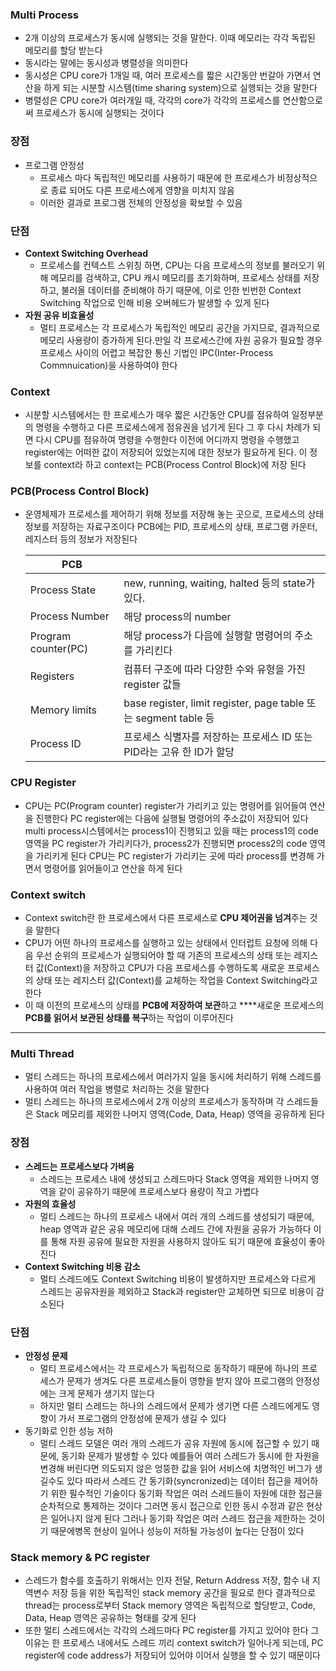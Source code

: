 ### Multi Process

- 2개 이상의 프로세스가 동시에 실행되는 것을 말한다. 이때 메모리는 각각 독립된 메모리를 할당 받는다
- 동시라는 말에는 동시성과 병렬성을 의미한다
- 동시성은 CPU core가 1개일 때, 여러 프로세스를 짧은 시간동안 번갈아 가면서 연산을 하게 되는 시분할 시스템(time sharing system)으로 실행되는 것을 말한다
- 병렬성은  CPU core가 여러개일 때, 각각의 core가 각각의 프로세스를 연산함으로써 프로세스가 동시에 실행되는 것이다

### 장점

- 프로그램 안정성
    - 프로세스 마다 독립적인 메모리를 사용하기 때문에 한 프로세스가 비정상적으로 종료 되어도 다른 프로세스에게 영향을 미치지 않음
    - 이러한 결과로 프로그램 전체의 안정성을 확보할 수 있음

### 단점

- ****Context Switching Overhead****
    - 프로세스를 컨텍스트 스위칭 하면, CPU는 다음 프로세스의 정보를 불러오기 위해 메모리를 검색하고, CPU 캐시 메모리를 초기화하며, 프로세스 상태를 저장하고, 불러올 데이터를 준비해야 하기 때문에, 이로 인한 빈번한 Context Switching 작업으로 인해 비용 오버헤드가 발생할 수 있게 된다
- ****자원 공유 비효율성****
    - 멀티 프로세스는 각 프로세스가 독립적인 메모리 공간을 가지므로, 결과적으로 메모리 사용량이 증가하게 된다.만일 각 프로세스간에 자원 공유가 필요할 경우 프로세스 사이의 어렵고 복잡한 통신 기법인 IPC(Inter-Process Commnuication)을 사용하여야 한다

### Context

- 시분할 시스템에서는 한 프로세스가 매우 짧은 시간동안 CPU를 점유하여 일정부분의 명령을 수행하고 다른 프로세스에게 점유권을 넘기게 된다 그 후 다시 차례가 되면 다시 CPU를 점유하여 명령을 수행한다 이전에 어디까지 명령을 수행했고 register에는 어떠한 값이 저장되어 있었는지에 대한 정보가 필요하게 된다. 이 정보를 context라 하고 context는 PCB(Process Control Block)에 저장 된다

### PCB(Process Control Block)

- 운영체제가 프로세스를 제어하기 위해 정보를 저장해 놓는 곳으로, 프로세스의 상태 정보를 저장하는 자료구조이다 PCB에는 PID, 프로세스의 상태, 프로그램 카운터, 레지스터 등의 정보가 저장된다
    
    
    | PCB |  |
    | --- | --- |
    | Process State | new, running, waiting, halted 등의 state가 있다. |
    | Process Number | 해당 process의 number |
    | Program counter(PC) | 해당 process가 다음에 실행할 명령어의 주소를 가리킨다 |
    | Registers | 컴퓨터 구조에 따라 다양한 수와 유형을 가진 register 값들 |
    | Memory limits | base register, limit register, page table 또는 segment table 등 |
    | Process ID | 프로세스 식별자를 저장하는 프로세스 ID 또는 PID라는 고유 한 ID가 할당 |

### CPU Register

- CPU는 PC(Program counter) register가 가리키고 있는 명령어를 읽어들여 연산을 진행한다 PC register에는 다음에 실행될 명령어의 주소값이 저장되어 있다 multi process시스템에서는 process1이 진행되고 있을 때는 process1의 code 영역을 PC register가 가리키다가, process2가 진행되면 process2의 code 영역을 가리키게 된다 CPU는 PC register가 가리키는 곳에 따라 process를 변경해 가면서 명령어를 읽어들이고 연산을 하게 된다

### Context switch

- Context switch란 한 프로세스에서 다른 프로세스로 **CPU 제어권을 넘겨**주는 것을 말한다
- CPU가 어떤 하나의 프로세스를 실행하고 있는 상태에서 인터럽트 요청에 의해 다음 우선 순위의 프로세스가 실행되어야 할 때 기존의 프로세스의 상태 또는 레지스터 값(Context)을 저장하고 CPU가 다음 프로세스를 수행하도록 새로운 프로세스의 상태 또는 레지스터 값(Context)를 교체하는 작업을 Context Switching라고 한다
- 이 때 이전의 프로세스의 상태를 **PCB에 저장하여 보관**하고 ****새로운 프로세스의 **PCB를 읽어서 보관된 상태를 복구**하는 작업이 이루어진다

---

### Multi Thread

- 멀티 스레드는 하나의 프로세스에서 여러가지 일을 동시에 처리하기 위해 스레드를 사용하여 여러 작업을 병렬로 처리하는 것을 말한다
- 멀티 스레드는 하나의 프로세스에서 2개 이상의 프로세스가 동작하며 각 스레드들은 Stack 메모리를 제외한 나머지 영역(Code, Data, Heap) 영역을 공유하게 된다

### 장점

- ****스레드는 프로세스보다 가벼움****
    - 스레드는 프로세스 내에 생성되고 스레드마다 Stack 영역을 제외한 나머지 영역을 같이 공유하기 때문에 프로세스보다 용량이 작고 가볍다
- ****자원의 효율성****
    - 멀티 스레드는 하나의 프로세스 내에서 여러 개의 스레드를 생성되기 때문에, heap 영역과 같은 공유 메모리에 대해 스레드 간에 자원을 공유가 가능하다 이를 통해 자원 공유에 필요한 자원을 사용하지 않아도 되기 때문에 효율성이 좋아진다
- ****Context Switching 비용 감소****
    - 멀티 스레드에도 Context Switching 비용이 발생하지만 프로세스와 다르게 스레드는 공유자원을 제외하고 Stack과 register만 교체하면 되므로 비용이 감소된다

### 단점

- ****안정성 문제****
    - 멀티 프로세스에서는 각 프로세스가 독립적으로 동작하기 때문에 하나의 프로세스가 문제가 생겨도 다른 프로세스들이 영향을 받지 않아 프로그램의 안정성에는 크게 문제가 생기지 않는다
    - 하지만 멀티 스레드는 하나의 스레드에서 문제가 생기면 다른 스레드에게도 영향이 가서 프로그램의 안정성에 문제가 생길 수 있다
- 동기화로 인한 성능 저하
    - 멀티 스레드 모델은 여러 개의 스레드가 공유 자원에 동시에 접근할 수 있기 때문에, 동기화 문제가 발생할 수 있다 예를들어 여러 스레드가 동시에 한 자원을 변경해 버린다면 의도되지 않은 엉뚱한 값을 읽어 서비스에 치명적인 버그가 생길수도 있다 따라서 스레드 간 동기화(syncronized)는 데이터 접근을 제어하기 위한 필수적인 기술이다 동기화 작업은 여러 스레드들이 자원에 대한 접근을 순차적으로 통제하는 것이다 그러면 동시 접근으로 인한 동시 수정과 같은 현상은 일어나지 않게 된다 그러나 동기화 작업은 여러 스레드 접근을 제한하는 것이기 때문에병목 현상이 일어나 성능이 저하될 가능성이 높다는 단점이 있다

### Stack memory &  PC register

- 스레드가 함수를 호출하기 위해서는 인자 전달, Return Address 저장, 함수 내 지역변수 저장 등을 위한 독립적인 stack memory 공간을 필요로 한다 결과적으로 thread는 process로부터 Stack memory 영역은 독립적으로 할당받고, Code, Data, Heap 영역은 공유하는 형태를 갖게 된다
- 또한 멀티 스레드에서는 각각의 스레드마다 PC register를 가지고 있어야 한다 그 이유는 한 프로세스 내에서도 스레드 끼리 context switch가 일어나게 되는데, PC register에 code address가 저장되어 있어야 이어서 실행을 할 수 있기 때문이다
